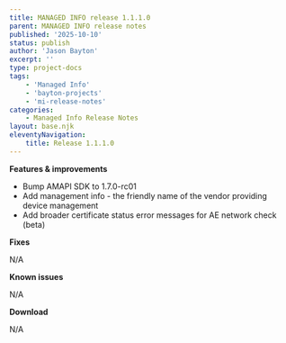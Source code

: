 ```yaml
---
title: MANAGED INFO release 1.1.1.0
parent: MANAGED INFO release notes
published: '2025-10-10'
status: publish
author: 'Jason Bayton'
excerpt: ''
type: project-docs
tags: 
    - 'Managed Info'
    - 'bayton-projects'
    - 'mi-release-notes'
categories: 
    - Managed Info Release Notes
layout: base.njk
eleventyNavigation: 
    title: Release 1.1.1.0
---
```


**Features & improvements**

- Bump AMAPI SDK to 1.7.0-rc01
- Add management info - the friendly name of the vendor providing device management
- Add broader certificate status error messages for AE network check (beta)

**Fixes**

N/A

**Known issues**

N/A

**Download**

N/A